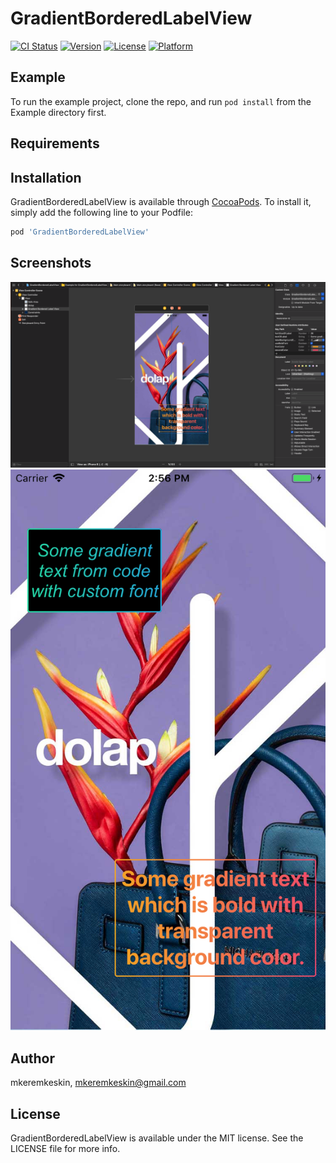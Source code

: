 # GradientBorderedLabelView

[![CI Status](https://img.shields.io/travis/mkeremkeskin/GradientBorderedLabelView.svg?style=flat)](https://travis-ci.org/mkeremkeskin/GradientBorderedLabelView)
[![Version](https://img.shields.io/cocoapods/v/GradientBorderedLabelView.svg?style=flat)](https://cocoapods.org/pods/GradientBorderedLabelView)
[![License](https://img.shields.io/cocoapods/l/GradientBorderedLabelView.svg?style=flat)](https://cocoapods.org/pods/GradientBorderedLabelView)
[![Platform](https://img.shields.io/cocoapods/p/GradientBorderedLabelView.svg?style=flat)](https://cocoapods.org/pods/GradientBorderedLabelView)

## Example

To run the example project, clone the repo, and run `pod install` from the Example directory first.

## Requirements

## Installation

GradientBorderedLabelView is available through [CocoaPods](https://cocoapods.org). To install
it, simply add the following line to your Podfile:

```ruby
pod 'GradientBorderedLabelView'
```

## Screenshots
<img src = "Screenshots/storyboard.png" width = "1200" >
<img src = "Screenshots/simulator.png" width= "600">

## Author

mkeremkeskin, mkeremkeskin@gmail.com

## License

GradientBorderedLabelView is available under the MIT license. See the LICENSE file for more info.

